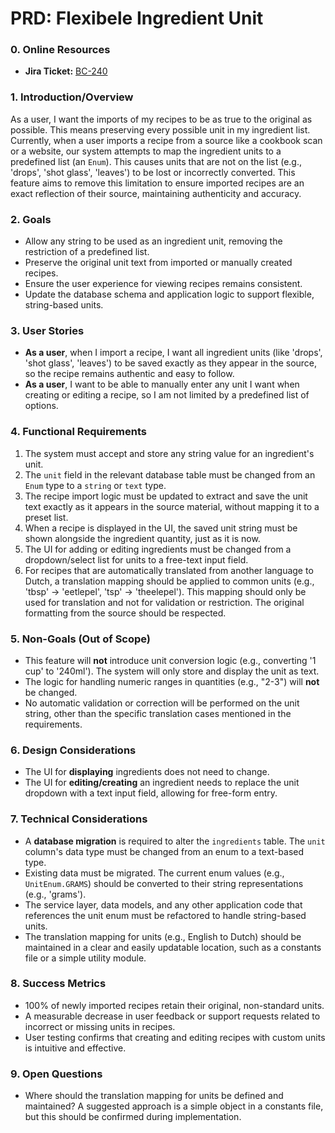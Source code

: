 # PRD: Flexibele Ingredient Unit

### 0. Online Resources

- **Jira Ticket:** [BC-240](https://bonchef.atlassian.net/browse/BC-240)

### 1. Introduction/Overview

As a user, I want the imports of my recipes to be as true to the original as possible. This means preserving every possible unit in my ingredient list. Currently, when a user imports a recipe from a source like a cookbook scan or a website, our system attempts to map the ingredient units to a predefined list (an `Enum`). This causes units that are not on the list (e.g., 'drops', 'shot glass', 'leaves') to be lost or incorrectly converted. This feature aims to remove this limitation to ensure imported recipes are an exact reflection of their source, maintaining authenticity and accuracy.

### 2. Goals

- Allow any string to be used as an ingredient unit, removing the restriction of a predefined list.
- Preserve the original unit text from imported or manually created recipes.
- Ensure the user experience for viewing recipes remains consistent.
- Update the database schema and application logic to support flexible, string-based units.

### 3. User Stories

- **As a user**, when I import a recipe, I want all ingredient units (like 'drops', 'shot glass', 'leaves') to be saved exactly as they appear in the source, so the recipe remains authentic and easy to follow.
- **As a user**, I want to be able to manually enter any unit I want when creating or editing a recipe, so I am not limited by a predefined list of options.

### 4. Functional Requirements

1. The system must accept and store any string value for an ingredient's unit.
2. The `unit` field in the relevant database table must be changed from an `Enum` type to a `string` or `text` type.
3. The recipe import logic must be updated to extract and save the unit text exactly as it appears in the source material, without mapping it to a preset list.
4. When a recipe is displayed in the UI, the saved unit string must be shown alongside the ingredient quantity, just as it is now.
5. The UI for adding or editing ingredients must be changed from a dropdown/select list for units to a free-text input field.
6. For recipes that are automatically translated from another language to Dutch, a translation mapping should be applied to common units (e.g., 'tbsp' -> 'eetlepel', 'tsp' -> 'theelepel'). This mapping should only be used for translation and not for validation or restriction. The original formatting from the source should be respected.

### 5. Non-Goals (Out of Scope)

- This feature will **not** introduce unit conversion logic (e.g., converting '1 cup' to '240ml'). The system will only store and display the unit as text.
- The logic for handling numeric ranges in quantities (e.g., "2-3") will **not** be changed.
- No automatic validation or correction will be performed on the unit string, other than the specific translation cases mentioned in the requirements.

### 6. Design Considerations

- The UI for **displaying** ingredients does not need to change.
- The UI for **editing/creating** an ingredient needs to replace the unit dropdown with a text input field, allowing for free-form entry.

### 7. Technical Considerations

- A **database migration** is required to alter the `ingredients` table. The `unit` column's data type must be changed from an enum to a text-based type.
- Existing data must be migrated. The current enum values (e.g., `UnitEnum.GRAMS`) should be converted to their string representations (e.g., 'grams').
- The service layer, data models, and any other application code that references the unit enum must be refactored to handle string-based units.
- The translation mapping for units (e.g., English to Dutch) should be maintained in a clear and easily updatable location, such as a constants file or a simple utility module.

### 8. Success Metrics

- 100% of newly imported recipes retain their original, non-standard units.
- A measurable decrease in user feedback or support requests related to incorrect or missing units in recipes.
- User testing confirms that creating and editing recipes with custom units is intuitive and effective.

### 9. Open Questions

- Where should the translation mapping for units be defined and maintained? A suggested approach is a simple object in a constants file, but this should be confirmed during implementation.
